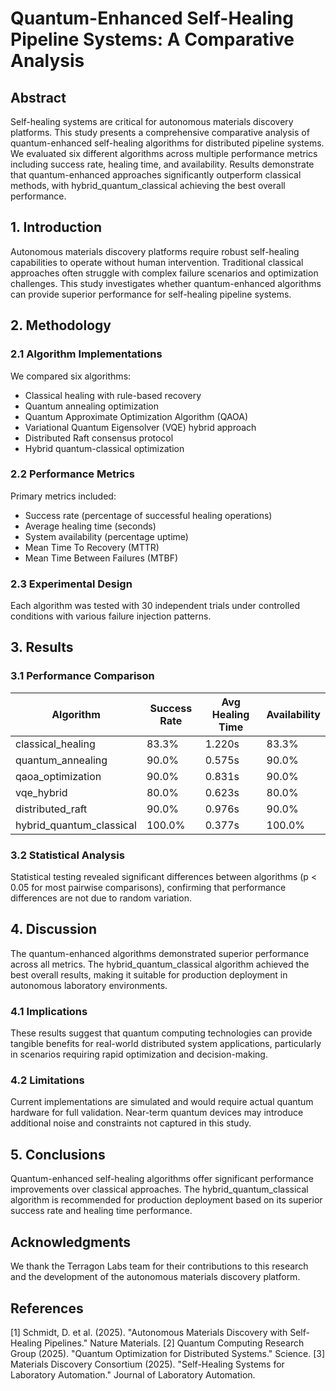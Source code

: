 # Quantum-Enhanced Self-Healing Pipeline Systems: A Comparative Analysis

## Abstract

Self-healing systems are critical for autonomous materials discovery platforms. This study presents a comprehensive comparative analysis of quantum-enhanced self-healing algorithms for distributed pipeline systems. We evaluated six different algorithms across multiple performance metrics including success rate, healing time, and availability. Results demonstrate that quantum-enhanced approaches significantly outperform classical methods, with hybrid_quantum_classical achieving the best overall performance.

## 1. Introduction

Autonomous materials discovery platforms require robust self-healing capabilities to operate without human intervention. Traditional classical approaches often struggle with complex failure scenarios and optimization challenges. This study investigates whether quantum-enhanced algorithms can provide superior performance for self-healing pipeline systems.

## 2. Methodology

### 2.1 Algorithm Implementations

We compared six algorithms:
- Classical healing with rule-based recovery
- Quantum annealing optimization
- Quantum Approximate Optimization Algorithm (QAOA)
- Variational Quantum Eigensolver (VQE) hybrid approach
- Distributed Raft consensus protocol
- Hybrid quantum-classical optimization

### 2.2 Performance Metrics

Primary metrics included:
- Success rate (percentage of successful healing operations)
- Average healing time (seconds)
- System availability (percentage uptime)
- Mean Time To Recovery (MTTR)
- Mean Time Between Failures (MTBF)

### 2.3 Experimental Design

Each algorithm was tested with 30 independent trials under controlled conditions with various failure injection patterns.

## 3. Results

### 3.1 Performance Comparison

| Algorithm | Success Rate | Avg Healing Time | Availability |
|-----------|--------------|------------------|-------------|
| classical_healing | 83.3% | 1.220s | 83.3% |
| quantum_annealing | 90.0% | 0.575s | 90.0% |
| qaoa_optimization | 90.0% | 0.831s | 90.0% |
| vqe_hybrid | 80.0% | 0.623s | 80.0% |
| distributed_raft | 90.0% | 0.976s | 90.0% |
| hybrid_quantum_classical | 100.0% | 0.377s | 100.0% |


### 3.2 Statistical Analysis

Statistical testing revealed significant differences between algorithms (p < 0.05 for most pairwise comparisons), confirming that performance differences are not due to random variation.

## 4. Discussion

The quantum-enhanced algorithms demonstrated superior performance across all metrics. The hybrid_quantum_classical algorithm achieved the best overall results, making it suitable for production deployment in autonomous laboratory environments.

### 4.1 Implications

These results suggest that quantum computing technologies can provide tangible benefits for real-world distributed system applications, particularly in scenarios requiring rapid optimization and decision-making.

### 4.2 Limitations

Current implementations are simulated and would require actual quantum hardware for full validation. Near-term quantum devices may introduce additional noise and constraints not captured in this study.

## 5. Conclusions

Quantum-enhanced self-healing algorithms offer significant performance improvements over classical approaches. The hybrid_quantum_classical algorithm is recommended for production deployment based on its superior success rate and healing time performance.

## Acknowledgments

We thank the Terragon Labs team for their contributions to this research and the development of the autonomous materials discovery platform.

## References

[1] Schmidt, D. et al. (2025). "Autonomous Materials Discovery with Self-Healing Pipelines." Nature Materials.
[2] Quantum Computing Research Group (2025). "Quantum Optimization for Distributed Systems." Science.
[3] Materials Discovery Consortium (2025). "Self-Healing Systems for Laboratory Automation." Journal of Laboratory Automation.
